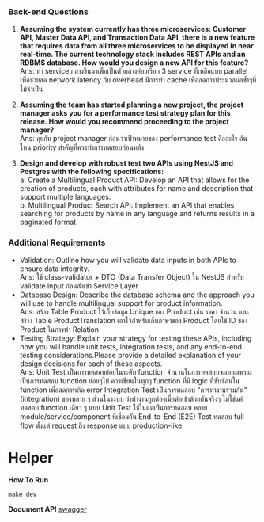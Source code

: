 ### Back-end Questions

  

1. **Assuming the system currently has three microservices: Customer API, Master Data API, and Transaction Data API, there is a new feature that requires data from all three microservices to be displayed in near real-time. The current technology stack includes REST APIs and an RDBMS database. How would you design a new API for this feature?** <br>
Ans: ทำ service กลางขึ้นมาเพื่อเป็นตัวกลางค่อยเรียก 3 service ที่เหลือแบบ parallel เพื่อช่วยลด network latency กับ overhead มีการทำ cache เพื่อลดการประมวลผลซ้ำๆที่ไม่จำเป็น

2. **Assuming the team has started planning a new project, the project manager asks you for a performance test strategy plan for this release. How would you recommend proceeding to the project manager?** <br>
Ans: คุยกับ project manager ก่อนว่าเป้าหมายของ performance test คืออะไร อันไหน priority สำคัญที่ควรทำการทดสอบก่อนหลัง

3. **Design and develop with robust test two APIs using NestJS and Postgres with the following specifications:** <br>
a. Create a Multilingual Product API: Develop an API that allows for the
creation of products, each with attributes for name and description that
support multiple languages. <br>
b. Multilingual Product Search API: Implement an API that enables searching
for products by name in any language and returns results in a paginated
format.

### Additional Requirements
- Validation: Outline how you will validate data inputs in both APIs to ensure data integrity. <br>
Ans: ใช้ class-validator + DTO (Data Transfer Object) ใน NestJS สำหรับ validate input ก่อนส่งเข้า Service Layer
- Database Design: Describe the database schema and the approach you will use to handle multilingual support for product information. <br>
Ans: สร้าง Table Product ไว้เก็บข้อมูล Unique ของ Product เช่น ราคา จำนวน และสร้าง Table ProductTranslation เอาไว้สำหรับเก็บภาษาของ Product โดยใช้ ID ของ Product ในการทำ Relation
- Testing Strategy: Explain your strategy for testing these APIs, including how you will handle unit tests, integration tests, and any end-to-end testing considerations.Please provide a detailed explanation of your design decisions for each of these aspects. <br>
Ans: Unit Test เป็นการทดสอบย่อยในระดับ function จำนวนในการทดสอบจะเยอะเพราะเป็นการทดสอบ function ย่อยๆไป ควรเขียนในทุกๆ function ที่มี logic ที่ซับซ้อนใน function เพื่อลดการเกิด error
     Integration Test เป็นการทดสอบ "การทำงานร่วมกัน" (integration) ของหลาย ๆ ส่วนในระบบ ว่าทำงานถูกต้องเมื่อต่อเข้าด้วยกันจริงๆ ไม่ใช่แค่ทดสอบ function เดี่ยว ๆ แบบ Unit Test ใช้ในแต่เป็นการทดสอบ หลาย module/service/component ที่เชื่อมกัน End-to-End (E2E) Test ทดสอบ full flow ตั้งแต่ request ถึง response แบบ production-like 

# Helper
**How To Run**
```
make dev
```

**Document API**
[swagger](http://localhost:3000/api)